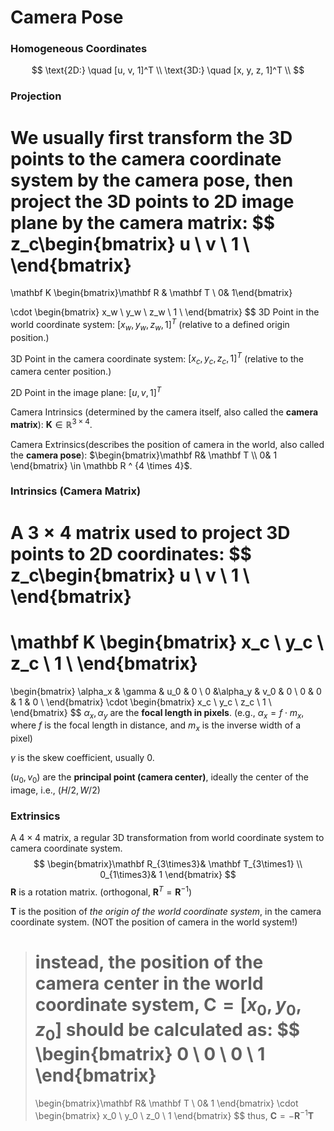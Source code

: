 # Camera Pose

### Homogeneous Coordinates

$$
\text{2D:} \quad [u, v, 1]^T  \\
\text{3D:} \quad [x, y, z, 1]^T  \\
$$

### Projection

We usually first transform the 3D points to the camera coordinate system by the camera pose, then project the 3D points to 2D image plane by the camera matrix:
$$
z_c\begin{bmatrix}
u \\ v \\ 1 \\
\end{bmatrix}
=
\mathbf K \begin{bmatrix}\mathbf R & \mathbf T \\ 0&  1\end{bmatrix}

\cdot
\begin{bmatrix}
x_w \\ y_w \\ z_w \\ 1 \\
\end{bmatrix}
$$
3D Point in the world coordinate system: $[x_w, y_w,z_w, 1]^T$ (relative to a defined origin position.)

3D Point in the camera coordinate system: $[x_c, y_c, z_c, 1]^T$ (relative to the camera center position.)

2D Point in the image plane: $[u,v,1]^T$

Camera Intrinsics (determined by the camera itself, also called the **camera matrix**): $\mathbf K \in \mathbb R^{3 \times 4}$.

Camera Extrinsics(describes the position of camera in the world, also called the **camera pose**): $\begin{bmatrix}\mathbf R& \mathbf T \\ 0&  1 \end{bmatrix} \in \mathbb R ^ {4 \times 4}$.



### Intrinsics (Camera Matrix)

A $3 \times 4$ matrix used to **project** 3D points to 2D coordinates:
$$
z_c\begin{bmatrix}
u \\ v \\ 1 \\
\end{bmatrix}
 = 
\mathbf K
\begin{bmatrix}
x_c \\ y_c \\ z_c \\ 1 \\
\end{bmatrix}
 =
\begin{bmatrix}
\alpha_x & \gamma & u_0 & 0 \\
0 &\alpha_y & v_0 &  0 \\
0 & 0 & 1 & 0 \\
\end{bmatrix}
\cdot
\begin{bmatrix}
x_c \\ y_c \\ z_c \\ 1 \\
\end{bmatrix}
$$
$\alpha_x, \alpha_y$ are the **focal length in pixels**. (e.g., $\alpha_x = f\cdot m_x$, where $f$ is the focal length in distance, and $m_x$ is the inverse width of a pixel)

$\gamma$ is the skew coefficient, usually 0.

$(u_0, v_0)$ are the **principal point (camera center)**, ideally the center of the image, i.e., $(H/2, W/2)$



### Extrinsics

A $4 \times 4$ matrix, a regular 3D transformation from world coordinate system to camera coordinate system.
$$
\begin{bmatrix}\mathbf R_{3\times3}& \mathbf T_{3\times1} \\ 0_{1\times3}&  1 \end{bmatrix}
$$
$\mathbf R$ is a rotation matrix. (orthogonal, $\mathbf R^T = \mathbf R^{-1}$)

$\mathbf T$ is the position of *the origin of the world coordinate system*, in the camera coordinate system. (NOT the position of camera in the world system!)

> instead, the position of the camera center in the world coordinate system, $\mathbf C=[x_0, y_0, z_0]$ should be calculated as:
> $$
> \begin{bmatrix}
> 0 \\ 0 \\ 0 \\ 1
> \end{bmatrix}
> =
> \begin{bmatrix}\mathbf R& \mathbf T \\ 0&  1 \end{bmatrix} 
> \cdot
> \begin{bmatrix}
> x_0 \\ y_0 \\ z_0 \\ 1
> \end{bmatrix}
> $$
> thus, $\mathbf C = -\mathbf R^{-1}\mathbf T$